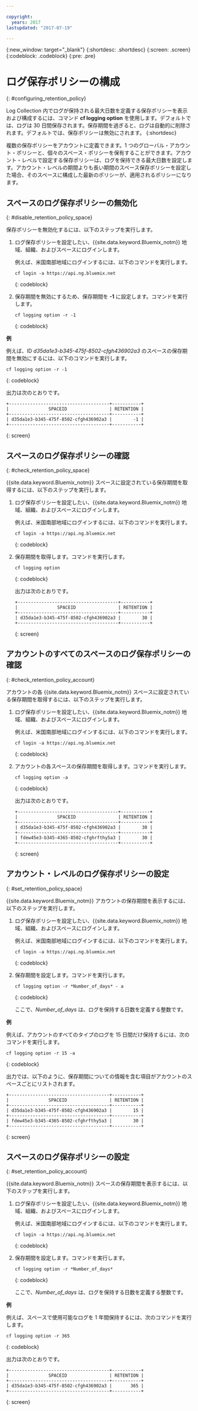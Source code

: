 ```yaml
---

copyright:
  years: 2017
lastupdated: "2017-07-19"

---
```


{:new_window: target="_blank"}
{:shortdesc: .shortdesc}
{:screen: .screen}
{:codeblock: .codeblock}
{:pre: .pre}

# ログ保存ポリシーの構成
{: #configuring_retention_policy}

Log Collection 内でログが保持される最大日数を定義する保存ポリシーを表示および構成するには、コマンド **cf logging option** を使用します。デフォルトでは、ログは 30 日間保存されます。保存期間を過ぎると、ログは自動的に削除されます。デフォルトでは、保存ポリシーは無効にされます。
{:shortdesc}

複数の保存ポリシーをアカウントに定義できます。1 つのグローバル・アカウント・ポリシーと、個々のスペース・ポリシーを保有することができます。アカウント・レベルで設定する保存ポリシーは、ログを保持できる最大日数を設定します。アカウント・レベルの期間よりも長い期間のスペース保存ポリシーを設定した場合、そのスペースに構成した最新のポリシーが、適用されるポリシーになります。 


## スペースのログ保存ポリシーの無効化
{: #disable_retention_policy_space}

保存ポリシーを無効化するには、以下のステップを実行します。

1. ログ保存ポリシーを設定したい、{{site.data.keyword.Bluemix_notm}} 地域、組織、およびスペースにログインします。 

    例えば、米国南部地域にログインするには、以下のコマンドを実行します。
	
	```
    cf login -a https://api.ng.bluemix.net
    ```
    {: codeblock}
    
2. 保存期間を無効にするため、保存期間を **-1** に設定します。コマンドを実行します。

    ```
    cf logging option -r -1
    ```
    {: codeblock}
    
**例**
    
例えば、ID *d35da1e3-b345-475f-8502-cfgh436902a3* のスペースの保存期間を無効にするには、以下のコマンドを実行します。

```
cf logging option -r -1
```
{: codeblock}

出力は次のとおりです。

```
+--------------------------------------+-----------+
|               SPACEID                | RETENTION |
+--------------------------------------+-----------+
| d35da1e3-b345-475f-8502-cfgh436902a3 |        -1 |
+--------------------------------------+-----------+
```
{: screen} 



## スペースのログ保存ポリシーの確認
{: #check_retention_policy_space}

{{site.data.keyword.Bluemix_notm}} スペースに設定されている保存期間を取得するには、以下のステップを実行します。

1. ログ保存ポリシーを設定したい、{{site.data.keyword.Bluemix_notm}} 地域、組織、およびスペースにログインします。 

    例えば、米国南部地域にログインするには、以下のコマンドを実行します。
	
	```
    cf login -a https://api.ng.bluemix.net
    ```
    {: codeblock}
    
2. 保存期間を取得します。コマンドを実行します。

    ```
    cf logging option
    ```
    {: codeblock}

    出力は次のとおりです。

    ```
    +--------------------------------------+-----------+
    |               SPACEID                | RETENTION |
    +--------------------------------------+-----------+
    | d35da1e3-b345-475f-8502-cfgh436902a3 |        30 |
    +--------------------------------------+-----------+
    ```
    {: screen}
    

## アカウントのすべてのスペースのログ保存ポリシーの確認
{: #check_retention_policy_account}

アカウントの各 {{site.data.keyword.Bluemix_notm}} スペースに設定されている保存期間を取得するには、以下のステップを実行します。

1. ログ保存ポリシーを設定したい、{{site.data.keyword.Bluemix_notm}} 地域、組織、およびスペースにログインします。 

    例えば、米国南部地域にログインするには、以下のコマンドを実行します。
	
	```
    cf login -a https://api.ng.bluemix.net
    ```
    {: codeblock}
    
2. アカウントの各スペースの保存期間を取得します。コマンドを実行します。

    ```
    cf logging option -a
    ```
    {: codeblock}

    出力は次のとおりです。

    ```
    +--------------------------------------+-----------+
    |               SPACEID                | RETENTION |
    +--------------------------------------+-----------+
    | d35da1e3-b345-475f-8502-cfgh436902a3 |        30 |
    +--------------------------------------+-----------+
    | fdew45e3-b345-4365-8502-cfghrfthy5a3 |        30 |
    +--------------------------------------+-----------+
    ```
    {: screen}
    

## アカウント・レベルのログ保存ポリシーの設定
{: #set_retention_policy_space}

{{site.data.keyword.Bluemix_notm}} アカウントの保存期間を表示するには、以下のステップを実行します。

1. ログ保存ポリシーを設定したい、{{site.data.keyword.Bluemix_notm}} 地域、組織、およびスペースにログインします。 

    例えば、米国南部地域にログインするには、以下のコマンドを実行します。
	
	```
    cf login -a https://api.ng.bluemix.net
    ```
    {: codeblock}
    
2. 保存期間を設定します。コマンドを実行します。

    ```
    cf logging option -r *Number_of_days* - a
    ```
    {: codeblock}
    
    ここで、*Number_of_days* は、ログを保持する日数を定義する整数です。 
    
    
**例**
    
例えば、アカウントのすべてのタイプのログを 15 日間だけ保持するには、次のコマンドを実行します。

```
cf logging option -r 15 -a
```
{: codeblock}

出力では、以下のように、保存期間についての情報を含む項目がアカウントのスペースごとにリストされます。

```
+--------------------------------------+-----------+
|               SPACEID                | RETENTION |
+--------------------------------------+-----------+
| d35da1e3-b345-475f-8502-cfgh436902a3 |        15 |
+--------------------------------------+-----------+
| fdew45e3-b345-4365-8502-cfghrfthy5a3 |        30 |
+--------------------------------------+-----------+
```
{: screen}

## スペースのログ保存ポリシーの設定
{: #set_retention_policy_account}

{{site.data.keyword.Bluemix_notm}} スペースの保存期間を表示するには、以下のステップを実行します。

1. ログ保存ポリシーを設定したい、{{site.data.keyword.Bluemix_notm}} 地域、組織、およびスペースにログインします。 

    例えば、米国南部地域にログインするには、以下のコマンドを実行します。
	
	```
    cf login -a https://api.ng.bluemix.net
    ```
    {: codeblock}
    
2. 保存期間を設定します。コマンドを実行します。

    ```
    cf logging option -r *Number_of_days*
    ```
    {: codeblock}
    
    ここで、*Number_of_days* は、ログを保持する日数を定義する整数です。
    
    
**例**
    
例えば、スペースで使用可能なログを 1 年間保持するには、次のコマンドを実行します。

```
cf logging option -r 365
```
{: codeblock}

出力は次のとおりです。

```
+--------------------------------------+-----------+
|               SPACEID                | RETENTION |
+--------------------------------------+-----------+
| d35da1e3-b345-475f-8502-cfgh436902a3 |       365 |
+--------------------------------------+-----------+
```
{: screen}


